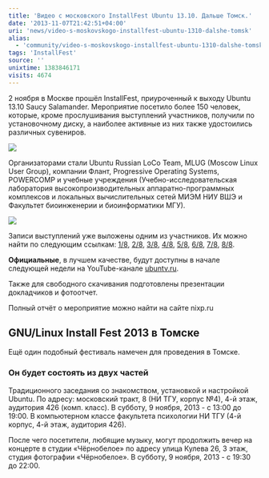 ```yaml
---
title: 'Видео с московского InstallFest Ubuntu 13.10. Дальше Томск.'
date: '2013-11-07T21:42:51+04:00'
uri: 'news/video-s-moskovskogo-installfest-ubuntu-1310-dalshe-tomsk'
alias: 
  - 'community/video-s-moskovskogo-installfest-ubuntu-1310-dalshe-tomsk.html'
tags: 'InstallFest'
source: ''
unixtime: 1383846171
visits: 4674
---
```

2 ноября в Москве прошёл InstallFest, приуроченный к выходу Ubuntu 13.10 Saucy Salamander. Мероприятие посетило более 150 человек, которые, кроме прослушивания выступлений участников, получили по установочному диску, а наиболее активные из них также удостоились различных сувениров.

[![](img/2013/11/07/21-00/moscow-ubuntu-1310-installfest-2-10728842823-o.jpg)](img/2013/11/07/21-00/moscow-ubuntu-1310-installfest-2-10728842823-o.jpg)

Организаторами стали Ubuntu Russian LoCo Team, MLUG (Moscow Linux User Group), компании Флант, Progressive Operating Systems, POWERCOMP и учебные учреждения (Учебно-исследовательская лаборатория высокопроизводительных аппаратно-программных комплексов и локальных вычислительных сетей МИЭМ НИУ ВШЭ и Факультет биоинженерии и биоинформатики МГУ).

[![](img/2013/11/07/21-00/moscow-ubuntu-1310-installfest-1-10728540975-o.jpg)](img/2013/11/07/21-00/moscow-ubuntu-1310-installfest-1-10728540975-o.jpg)

Записи выступлений уже выложены одним из участников. Их можно найти по следующим ссылкам: [1/8](https://www.youtube.com/watch?v=rZpwAgkVbi8), [2/8](https://www.youtube.com/watch?v=WATiiNmTqOU), [3/8](https://www.youtube.com/watch?v=NxeF6zik-xk), [4/8](https://www.youtube.com/watch?v=GhVIYBs8dq4), [5/8](https://www.youtube.com/watch?v=GGXNNsipHWM), [6/8](https://www.youtube.com/watch?v=vvn7-r-1DEQ), [7/8](https://www.youtube.com/watch?v=x3KBTlG3LOY), [8/8](https://www.youtube.com/watch?v=423INWh3HX4).

**Официальные**, в лучшем качестве, будут доступны в начале следующей недели на YouTube-канале [ubuntv.ru](http://ubuntv.ru/).

Также для свободного скачивания подготовлены презентации докладчиков и фотоотчет.

Полный отчёт о мероприятие можно найти на сайте nixp.ru

## GNU/Linux Install Fest 2013 в Томске

Ещё один подобный фестиваль намечен для проведения в Томске.

### Он будет состоять из двух частей

Традиционного заседания со знакомством, установкой и настройкой Ubuntu. По адресу: московский тракт, 8 (НИ ТГУ, корпус №4), 4-й этаж, аудитория 426 (комп. класс). В субботу, 9 ноября, 2013 - с 13:00 до 19:00. В компьютерном классе факультета психологии НИ ТГУ (4-й корпус, 4-й этаж, аудитория 426).

После чего посетители, любящие музыку, могут продолжить вечер на концерте в студии «Чёрнобелое» по адресу улица Кулева 26, 3 этаж, студия фотографии «Чёрнобелое». В субботу, 9 ноября, 2013 - с 19:30 до 22:00.
